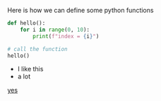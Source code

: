 Here is how we can define some python functions

```python
def hello():
    for i in range(0, 10):
        print(f"index = {i}")

# call the function
hello()
```

- I like this
- a lot

[yes](https://google.com)
